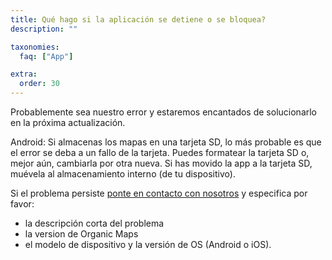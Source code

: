 ```yaml
---
title: Qué hago si la aplicación se detiene o se bloquea?
description: ""

taxonomies:
  faq: ["App"]

extra:
  order: 30
---
```


Probablemente sea nuestro error y estaremos encantados de solucionarlo en la próxima actualización.

Android: Si almacenas los mapas en una tarjeta SD, lo más probable es que el error se deba a un fallo de la tarjeta. Puedes formatear la tarjeta SD o, mejor aún, cambiarla por otra nueva. Si has movido la app a la tarjeta SD, muévela al almacenamiento interno (de tu dispositivo).

Si el problema persiste [ponte en contacto con nosotros](mailto:support@organicmaps.app) y especifica por favor:

* la descripción corta del problema
* la version de Organic Maps
* el modelo de dispositivo y la versión de OS (Android o iOS).

